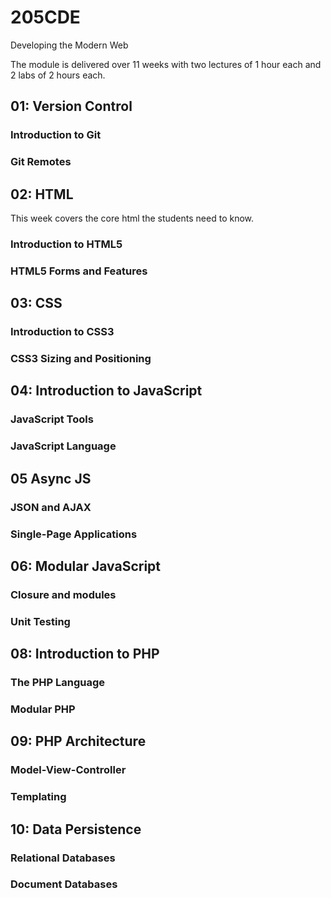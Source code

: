 # 205CDE
Developing the Modern Web

The module is delivered over 11 weeks with two lectures of 1 hour each and 2 labs of 2 hours each.

## 01: Version Control

### Introduction to Git

### Git Remotes


## 02: HTML
This week covers the core html the students need to know.

### Introduction to HTML5

### HTML5 Forms and Features


## 03: CSS

### Introduction to CSS3

### CSS3 Sizing and Positioning


## 04: Introduction to JavaScript

### JavaScript Tools

### JavaScript Language


## 05 Async JS

### JSON and AJAX

### Single-Page Applications


## 06: Modular JavaScript

### Closure and modules

### Unit Testing


## 08: Introduction to PHP

### The PHP Language

### Modular PHP

## 09: PHP Architecture

### Model-View-Controller

### Templating

## 10: Data Persistence

### Relational Databases

### Document Databases
